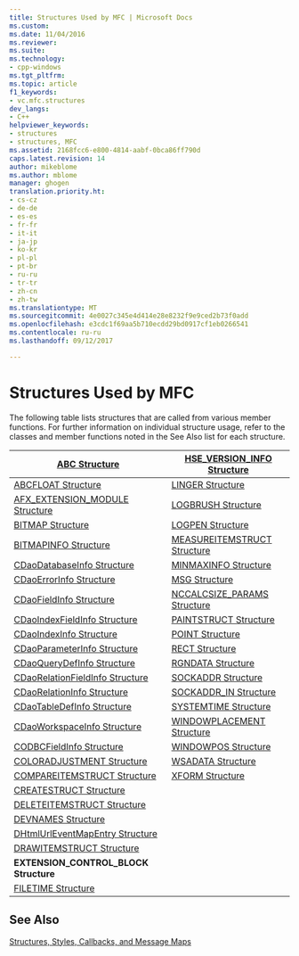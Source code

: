 ```yaml
---
title: Structures Used by MFC | Microsoft Docs
ms.custom: 
ms.date: 11/04/2016
ms.reviewer: 
ms.suite: 
ms.technology:
- cpp-windows
ms.tgt_pltfrm: 
ms.topic: article
f1_keywords:
- vc.mfc.structures
dev_langs:
- C++
helpviewer_keywords:
- structures
- structures, MFC
ms.assetid: 2168fcc6-e800-4814-aabf-0bca86ff790d
caps.latest.revision: 14
author: mikeblome
ms.author: mblome
manager: ghogen
translation.priority.ht:
- cs-cz
- de-de
- es-es
- fr-fr
- it-it
- ja-jp
- ko-kr
- pl-pl
- pt-br
- ru-ru
- tr-tr
- zh-cn
- zh-tw
ms.translationtype: MT
ms.sourcegitcommit: 4e0027c345e4d414e28e8232f9e9ced2b73f0add
ms.openlocfilehash: e3cdc1f69aa5b710ecdd29bd0917cf1eb0266541
ms.contentlocale: ru-ru
ms.lasthandoff: 09/12/2017

---
```

# <a name="structures-used-by-mfc"></a>Structures Used by MFC
The following table lists structures that are called from various member functions. For further information on individual structure usage, refer to the classes and member functions noted in the See Also list for each structure.  
  
|[ABC Structure](../../mfc/reference/abc-structure.md)|[HSE_VERSION_INFO Structure](../../mfc/reference/hse-version-info-structure.md)|  
|--------------------------------------------------------------------------------------------------------------|-----------------------------------------------------------------------------------------------------------------------------|  
|[ABCFLOAT Structure](../../mfc/reference/abcfloat-structure.md)|[LINGER Structure](../../mfc/reference/linger-structure.md)|  
|[AFX_EXTENSION_MODULE Structure](../../mfc/reference/afx-extension-module-structure.md)|[LOGBRUSH Structure](../../mfc/reference/logbrush-structure.md)|  
|[BITMAP Structure](../../mfc/reference/bitmap-structure.md)|[LOGPEN Structure](../../mfc/reference/logpen-structure.md)|  
|[BITMAPINFO Structure](../../mfc/reference/bitmapinfo-structure.md)|[MEASUREITEMSTRUCT Structure](../../mfc/reference/measureitemstruct-structure.md)|  
|[CDaoDatabaseInfo Structure](../../mfc/reference/cdaodatabaseinfo-structure.md)|[MINMAXINFO Structure](../../mfc/reference/minmaxinfo-structure.md)|  
|[CDaoErrorInfo Structure](../../mfc/reference/cdaoerrorinfo-structure.md)|[MSG Structure](../../mfc/reference/msg-structure1.md)|  
|[CDaoFieldInfo Structure](../../mfc/reference/cdaofieldinfo-structure.md)|[NCCALCSIZE_PARAMS Structure](../../mfc/reference/nccalcsize-params-structure.md)|  
|[CDaoIndexFieldInfo Structure](../../mfc/reference/cdaoindexfieldinfo-structure.md)|[PAINTSTRUCT Structure](../../mfc/reference/paintstruct-structure.md)|  
|[CDaoIndexInfo Structure](../../mfc/reference/cdaoindexinfo-structure.md)|[POINT Structure](../../mfc/reference/point-structure1.md)|  
|[CDaoParameterInfo Structure](../../mfc/reference/cdaoparameterinfo-structure.md)|[RECT Structure](../../mfc/reference/rect-structure1.md)|  
|[CDaoQueryDefInfo Structure](../../mfc/reference/cdaoquerydefinfo-structure.md)|[RGNDATA Structure](../../mfc/reference/rgndata-structure.md)|  
|[CDaoRelationFieldInfo Structure](../../mfc/reference/cdaorelationfieldinfo-structure.md)|[SOCKADDR Structure](../../mfc/reference/sockaddr-structure.md)|  
|[CDaoRelationInfo Structure](../../mfc/reference/cdaorelationinfo-structure.md)|[SOCKADDR_IN Structure](../../mfc/reference/sockaddr-in-structure.md)|  
|[CDaoTableDefInfo Structure](../../mfc/reference/cdaotabledefinfo-structure.md)|[SYSTEMTIME Structure](systemtime-structure1.md)
|[CDaoWorkspaceInfo Structure](../../mfc/reference/cdaoworkspaceinfo-structure.md)|[WINDOWPLACEMENT Structure](../../mfc/reference/windowplacement-structure.md)|  
|[CODBCFieldInfo Structure](../../mfc/reference/codbcfieldinfo-structure.md)|[WINDOWPOS Structure](../../mfc/reference/windowpos-structure1.md)  
|[COLORADJUSTMENT Structure](../../mfc/reference/coloradjustment-structure.md)|[WSADATA Structure](../../mfc/reference/wsadata-structure.md)|  
|[COMPAREITEMSTRUCT Structure](../../mfc/reference/compareitemstruct-structure.md)|[XFORM Structure](../../mfc/reference/xform-structure.md)|  
|[CREATESTRUCT Structure](../../mfc/reference/createstruct-structure.md)||  
|[DELETEITEMSTRUCT Structure](../../mfc/reference/deleteitemstruct-structure.md)||  
|[DEVNAMES Structure](../../mfc/reference/devnames-structure.md)||  
|[DHtmlUrlEventMapEntry Structure](../../mfc/reference/dhtmlurleventmapentry-structure.md)||  
|[DRAWITEMSTRUCT Structure](../../mfc/reference/drawitemstruct-structure.md)||  
|**EXTENSION_CONTROL_BLOCK Structure**||  
|[FILETIME Structure](../../mfc/reference/filetime-structure.md)  
  
## <a name="see-also"></a>See Also  
 [Structures, Styles, Callbacks, and Message Maps](../../mfc/reference/structures-styles-callbacks-and-message-maps.md)


